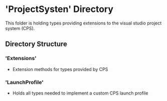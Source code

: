 ﻿# 'ProjectSysten' Directory
This folder is holding types providing extensions to the visual studio project system (CPS).

## Directory Structure
### 'Extensions'
- Extension methods for types provided by CPS

### 'LaunchProfile'
- Holds all types needed to implement a custom CPS launch profile